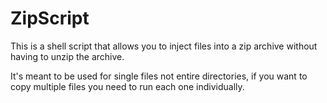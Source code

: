 # ZipScript
This is a shell script that allows you to inject files into a zip archive without having to unzip the archive.

It's meant to be used for single files not entire directories, if you want to copy multiple files you need to run each one individually.
